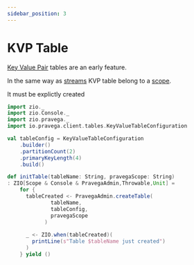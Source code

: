 ```yaml
---
sidebar_position: 3
---
```


# KVP Table

[Key Value Pair](https://github.com/pravega/pravega/wiki/PDP-48-(Key-Value-Tables-Beta-2)) tables are an early feature.

In the same way as [streams](stream.md) KVP table belong to a [scope](scope.md). 

It must be explictly created

```scala mdoc:silent
import zio._
import zio.Console._
import zio.pravega._
import io.pravega.client.tables.KeyValueTableConfiguration

val tableConfig = KeyValueTableConfiguration
    .builder()
    .partitionCount(2)
    .primaryKeyLength(4)
    .build()

def initTable(tableName: String, pravegaScope: String)
: ZIO[Scope & Console & PravegaAdmin,Throwable,Unit] =
    for {
      tableCreated <- PravegaAdmin.createTable(
              tableName,
              tableConfig,
              pravegaScope
            )
      
      _ <- ZIO.when(tableCreated)(
        printLine(s"Table $tableName just created")
      )
    } yield ()

````